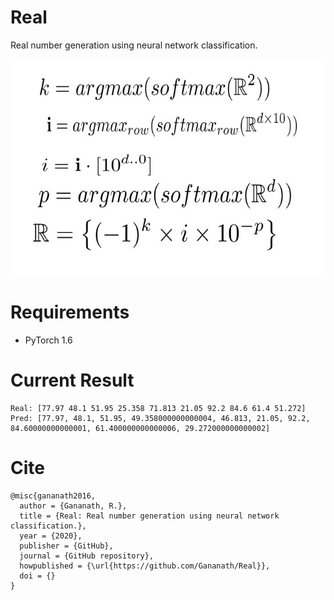 # Real
Real number generation using neural network classification.

![Screenshot](equations.jpeg)


# Requirements
- PyTorch 1.6

# Current Result
```
Real: [77.97 48.1 51.95 25.358 71.813 21.05 92.2 84.6 61.4 51.272]
Pred: [77.97, 48.1, 51.95, 49.358000000000004, 46.813, 21.05, 92.2, 84.60000000000001, 61.400000000000006, 29.272000000000002]
```

# Cite

```
@misc{gananath2016,
  author = {Gananath, R.},
  title = {Real: Real number generation using neural network classification.},
  year = {2020},
  publisher = {GitHub},
  journal = {GitHub repository},
  howpublished = {\url{https://github.com/Gananath/Real}},
  doi = {}
}
```
